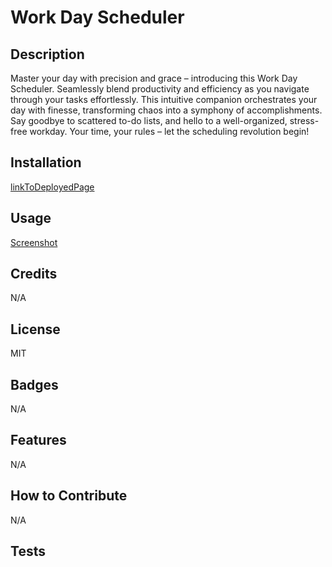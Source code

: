 # Work Day Scheduler

## Description
Master your day with precision and grace – introducing this Work Day Scheduler. Seamlessly blend productivity and efficiency as you navigate through your tasks effortlessly. This intuitive companion orchestrates your day with finesse, transforming chaos into a symphony of accomplishments. Say goodbye to scattered to-do lists, and hello to a well-organized, stress-free workday. Your time, your rules – let the scheduling revolution begin!

## Installation 

[linkToDeployedPage](https://amandrews09.github.io/taco-night/)

## Usage
[Screenshot](./Assets/WorkDayScheduler.mp4)


## Credits

N/A

## License

MIT

## Badges

N/A

## Features

N/A

## How to Contribute

N/A

## Tests

